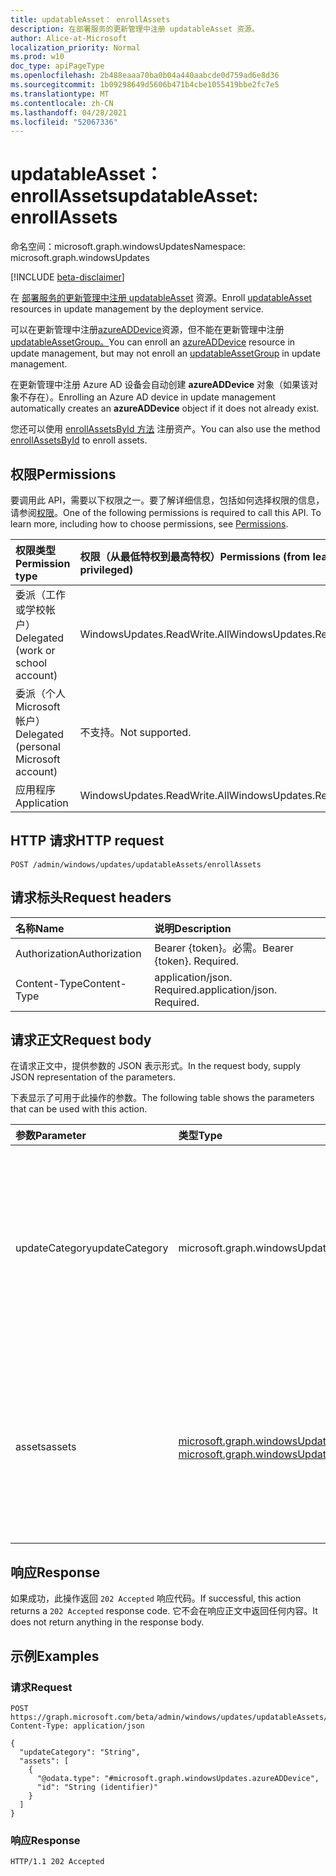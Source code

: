 ```yaml
---
title: updatableAsset： enrollAssets
description: 在部署服务的更新管理中注册 updatableAsset 资源。
author: Alice-at-Microsoft
localization_priority: Normal
ms.prod: w10
doc_type: apiPageType
ms.openlocfilehash: 2b488eaaa70ba0b04a440aabcde0d759ad6e8d36
ms.sourcegitcommit: 1b09298649d5606b471b4cbe1055419bbe2fc7e5
ms.translationtype: MT
ms.contentlocale: zh-CN
ms.lasthandoff: 04/28/2021
ms.locfileid: "52067336"
---
```

# <a name="updatableasset-enrollassets"></a><span data-ttu-id="ce217-103">updatableAsset： enrollAssets</span><span class="sxs-lookup"><span data-stu-id="ce217-103">updatableAsset: enrollAssets</span></span>
<span data-ttu-id="ce217-104">命名空间：microsoft.graph.windowsUpdates</span><span class="sxs-lookup"><span data-stu-id="ce217-104">Namespace: microsoft.graph.windowsUpdates</span></span>

[!INCLUDE [beta-disclaimer](../../includes/beta-disclaimer.md)]

<span data-ttu-id="ce217-105">在 [部署服务的更新管理中注册 updatableAsset](../resources/windowsupdates-updatableasset.md) 资源。</span><span class="sxs-lookup"><span data-stu-id="ce217-105">Enroll [updatableAsset](../resources/windowsupdates-updatableasset.md) resources in update management by the deployment service.</span></span>

<span data-ttu-id="ce217-106">可以在更新管理中注册[azureADDevice](../resources/windowsupdates-azureaddevice.md)资源，但不能在更新管理中注册[updatableAssetGroup。](../resources/windowsupdates-updatableassetgroup.md)</span><span class="sxs-lookup"><span data-stu-id="ce217-106">You can enroll an [azureADDevice](../resources/windowsupdates-azureaddevice.md) resource in update management, but may not enroll an [updatableAssetGroup](../resources/windowsupdates-updatableassetgroup.md) in update management.</span></span>

<span data-ttu-id="ce217-107">在更新管理中注册 Azure AD 设备会自动创建 **azureADDevice** 对象（如果该对象不存在）。</span><span class="sxs-lookup"><span data-stu-id="ce217-107">Enrolling an Azure AD device in update management automatically creates an **azureADDevice** object if it does not already exist.</span></span>

<span data-ttu-id="ce217-108">您还可以使用 [enrollAssetsById 方法](windowsupdates-updatableasset-enrollassetsbyid.md) 注册资产。</span><span class="sxs-lookup"><span data-stu-id="ce217-108">You can also use the method [enrollAssetsById](windowsupdates-updatableasset-enrollassetsbyid.md) to enroll assets.</span></span>

## <a name="permissions"></a><span data-ttu-id="ce217-109">权限</span><span class="sxs-lookup"><span data-stu-id="ce217-109">Permissions</span></span>
<span data-ttu-id="ce217-p101">要调用此 API，需要以下权限之一。要了解详细信息，包括如何选择权限的信息，请参阅[权限](/graph/permissions-reference)。</span><span class="sxs-lookup"><span data-stu-id="ce217-p101">One of the following permissions is required to call this API. To learn more, including how to choose permissions, see [Permissions](/graph/permissions-reference).</span></span>

|<span data-ttu-id="ce217-112">权限类型</span><span class="sxs-lookup"><span data-stu-id="ce217-112">Permission type</span></span>|<span data-ttu-id="ce217-113">权限（从最低特权到最高特权）</span><span class="sxs-lookup"><span data-stu-id="ce217-113">Permissions (from least to most privileged)</span></span>|
|:---|:---|
|<span data-ttu-id="ce217-114">委派（工作或学校帐户）</span><span class="sxs-lookup"><span data-stu-id="ce217-114">Delegated (work or school account)</span></span>|<span data-ttu-id="ce217-115">WindowsUpdates.ReadWrite.All</span><span class="sxs-lookup"><span data-stu-id="ce217-115">WindowsUpdates.ReadWrite.All</span></span>|
|<span data-ttu-id="ce217-116">委派（个人 Microsoft 帐户）</span><span class="sxs-lookup"><span data-stu-id="ce217-116">Delegated (personal Microsoft account)</span></span>|<span data-ttu-id="ce217-117">不支持。</span><span class="sxs-lookup"><span data-stu-id="ce217-117">Not supported.</span></span>|
|<span data-ttu-id="ce217-118">应用程序</span><span class="sxs-lookup"><span data-stu-id="ce217-118">Application</span></span>|<span data-ttu-id="ce217-119">WindowsUpdates.ReadWrite.All</span><span class="sxs-lookup"><span data-stu-id="ce217-119">WindowsUpdates.ReadWrite.All</span></span>|

## <a name="http-request"></a><span data-ttu-id="ce217-120">HTTP 请求</span><span class="sxs-lookup"><span data-stu-id="ce217-120">HTTP request</span></span>

<!-- {
  "blockType": "ignored"
}
-->
``` http
POST /admin/windows/updates/updatableAssets/enrollAssets
```

## <a name="request-headers"></a><span data-ttu-id="ce217-121">请求标头</span><span class="sxs-lookup"><span data-stu-id="ce217-121">Request headers</span></span>
|<span data-ttu-id="ce217-122">名称</span><span class="sxs-lookup"><span data-stu-id="ce217-122">Name</span></span>|<span data-ttu-id="ce217-123">说明</span><span class="sxs-lookup"><span data-stu-id="ce217-123">Description</span></span>|
|:---|:---|
|<span data-ttu-id="ce217-124">Authorization</span><span class="sxs-lookup"><span data-stu-id="ce217-124">Authorization</span></span>|<span data-ttu-id="ce217-p102">Bearer {token}。必需。</span><span class="sxs-lookup"><span data-stu-id="ce217-p102">Bearer {token}. Required.</span></span>|
|<span data-ttu-id="ce217-127">Content-Type</span><span class="sxs-lookup"><span data-stu-id="ce217-127">Content-Type</span></span>|<span data-ttu-id="ce217-p103">application/json. Required.</span><span class="sxs-lookup"><span data-stu-id="ce217-p103">application/json. Required.</span></span>|

## <a name="request-body"></a><span data-ttu-id="ce217-130">请求正文</span><span class="sxs-lookup"><span data-stu-id="ce217-130">Request body</span></span>
<span data-ttu-id="ce217-131">在请求正文中，提供参数的 JSON 表示形式。</span><span class="sxs-lookup"><span data-stu-id="ce217-131">In the request body, supply JSON representation of the parameters.</span></span>

<span data-ttu-id="ce217-132">下表显示了可用于此操作的参数。</span><span class="sxs-lookup"><span data-stu-id="ce217-132">The following table shows the parameters that can be used with this action.</span></span>

|<span data-ttu-id="ce217-133">参数</span><span class="sxs-lookup"><span data-stu-id="ce217-133">Parameter</span></span>|<span data-ttu-id="ce217-134">类型</span><span class="sxs-lookup"><span data-stu-id="ce217-134">Type</span></span>|<span data-ttu-id="ce217-135">说明</span><span class="sxs-lookup"><span data-stu-id="ce217-135">Description</span></span>|
|:---|:---|:---|
|<span data-ttu-id="ce217-136">updateCategory</span><span class="sxs-lookup"><span data-stu-id="ce217-136">updateCategory</span></span>|<span data-ttu-id="ce217-137">microsoft.graph.windowsUpdates.updateCategory</span><span class="sxs-lookup"><span data-stu-id="ce217-137">microsoft.graph.windowsUpdates.updateCategory</span></span>|<span data-ttu-id="ce217-138">要管理的服务的更新类别。</span><span class="sxs-lookup"><span data-stu-id="ce217-138">The category of updates for the service to manage.</span></span> <span data-ttu-id="ce217-139">支持 **updateCategory** 值的子集。</span><span class="sxs-lookup"><span data-stu-id="ce217-139">Supports a subset of the values for **updateCategory**.</span></span> <span data-ttu-id="ce217-140">可能的值是 `feature` ：。</span><span class="sxs-lookup"><span data-stu-id="ce217-140">Possible values are: `feature`.</span></span>|
|<span data-ttu-id="ce217-141">assets</span><span class="sxs-lookup"><span data-stu-id="ce217-141">assets</span></span>|<span data-ttu-id="ce217-142">[microsoft.graph.windowsUpdates.updatableAsset](../resources/windowsupdates-updatableasset.md) 集合</span><span class="sxs-lookup"><span data-stu-id="ce217-142">[microsoft.graph.windowsUpdates.updatableAsset](../resources/windowsupdates-updatableasset.md) collection</span></span>|<span data-ttu-id="ce217-143">要通过服务注册更新管理的 **updatableAsset** 资源列表，用于给定 **updateCategory**。</span><span class="sxs-lookup"><span data-stu-id="ce217-143">List of **updatableAsset** resources to enroll in update management by the service for the given **updateCategory**.</span></span>|

## <a name="response"></a><span data-ttu-id="ce217-144">响应</span><span class="sxs-lookup"><span data-stu-id="ce217-144">Response</span></span>

<span data-ttu-id="ce217-145">如果成功，此操作返回 `202 Accepted` 响应代码。</span><span class="sxs-lookup"><span data-stu-id="ce217-145">If successful, this action returns a `202 Accepted` response code.</span></span> <span data-ttu-id="ce217-146">它不会在响应正文中返回任何内容。</span><span class="sxs-lookup"><span data-stu-id="ce217-146">It does not return anything in the response body.</span></span>

## <a name="examples"></a><span data-ttu-id="ce217-147">示例</span><span class="sxs-lookup"><span data-stu-id="ce217-147">Examples</span></span>

### <a name="request"></a><span data-ttu-id="ce217-148">请求</span><span class="sxs-lookup"><span data-stu-id="ce217-148">Request</span></span>
<!-- {
  "blockType": "request",
  "name": "updatableasset_enrollassets"
}
-->
``` http
POST https://graph.microsoft.com/beta/admin/windows/updates/updatableAssets/enrollAssets
Content-Type: application/json

{
  "updateCategory": "String",
  "assets": [
    {
      "@odata.type": "#microsoft.graph.windowsUpdates.azureADDevice",
      "id": "String (identifier)"
    }
  ]
}
```


### <a name="response"></a><span data-ttu-id="ce217-149">响应</span><span class="sxs-lookup"><span data-stu-id="ce217-149">Response</span></span>

<!-- {
  "blockType": "response",
  "truncated": true
}
-->
``` http
HTTP/1.1 202 Accepted
```


